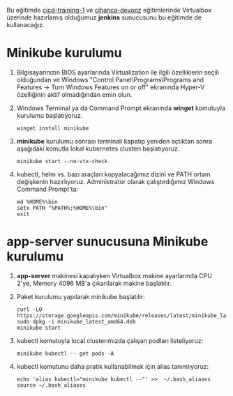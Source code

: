 Bu eğitimde [cicd-training-1](https://github.com/osmanizbat/cicd-training-1) ve [cihanca-devopz](https://github.com/osmanizbat/cihanca-devopz) eğitimlerinde Virtualbox üzerinde hazırlamış olduğumuz __jenkins__ sunucusunu bu eğitimde de kullanacağız.

# Minikube kurulumu

1. Bilgisayarınızın BIOS ayarlarında Virtualization ile ilgili özelliklerin seçili olduğundan ve Windows "Control Panel\Programs\Programs and Features -> Turn Windows Features on or off" ekranında Hyper-V özelliğinin aktif olmadığından emin olun. 

2. Windows Terminal ya da Command Prompt ekranında __winget__ komutuyla kurulumu başlatıyoruz. 
    ~~~
    winget install minikube
    ~~~
    
3. __minikube__ kurulumu sonrası terminali kapatıp yeniden açtıktan sonra aşağıdaki komutla lokal kubernetes clusterı başlatıyoruz.
    ~~~
    minikube start --no-vtx-check
    ~~~

4. kubectl, helm vs. bazı araçları kopyalacağımız dizini ve PATH ortam değişkenin hazırlıyoruz. Administrator olarak çalıştırdığımız Windows Command Prompt'ta:
    ~~~
    md %HOME%\bin
    setx PATH "%PATH%;%HOME%\bin"
    exit
    ~~~    


# app-server sunucusuna Minikube kurulumu

1. __app-server__ makinesi kapalıyken Virtualbox makine ayarlarında CPU 2'ye, Memory 4096 MB'a çıkarılarak makine başlatılır. 

2. Paket kurulumu yapılarak minikube başlatılır:
    ~~~
    curl -LO https://storage.googleapis.com/minikube/releases/latest/minikube_latest_amd64.deb
    sudo dpkg -i minikube_latest_amd64.deb
    minikube start
    ~~~
    
3. kubectl komutuyla local clusterımızda çalışan podları listeliyoruz: 
    ~~~
    minikube kubectl -- get pods -A
    ~~~

4. kubectl komutunu daha pratik kullanabilmek için alias tanımlıyoruz:
    ~~~
    echo 'alias kubectl="minikube kubectl --"' >>  ~/.bash_aliases
    source ~/.bash_aliases
    ~~~
